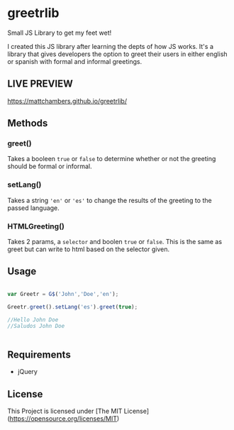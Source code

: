 # greetrlib
Small JS Library to get my feet wet!

I created this JS library after learning the depts of how JS works. It's a library that gives developers the option to greet their users in either english or spanish with formal and informal greetings.

## LIVE PREVIEW
https://mattchambers.github.io/greetrlib/

## Methods 

### greet()
Takes a booleen `true` or `false` to determine whether or not the greeting should be formal or informal.

### setLang()
Takes a string `'en'` or `'es'` to change the results of the greeting to the passed language.

### HTMLGreeting()

Takes 2 params, a `selector` and boolen `true` or `false`. 
This is the same as greet but can write to html based on the selector given.

## Usage 

```javascript

var Greetr = G$('John','Doe','en');

Greetr.greet().setLang('es').greet(true);

//Hello John Doe
//Saludos John Doe



```

## Requirements 
- jQuery

## License 
This Project is licensed under [The MIT License] (https://opensource.org/licenses/MIT)
